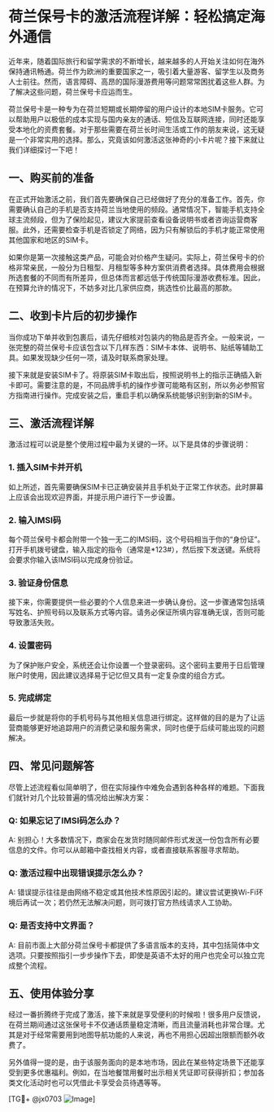 # 荷兰保号卡的激活流程详解：轻松搞定海外通信

近年来，随着国际旅行和留学需求的不断增长，越来越多的人开始关注如何在海外保持通讯畅通。荷兰作为欧洲的重要国家之一，吸引着大量游客、留学生以及商务人士前往。然而，语言障碍、高昂的国际漫游费用等问题常常困扰着这些人群。为了解决这些问题，荷兰保号卡应运而生。

荷兰保号卡是一种专为在荷兰短期或长期停留的用户设计的本地SIM卡服务。它可以帮助用户以极低的成本实现与国内亲友的通话、短信及互联网连接，同时还能享受本地化的资费套餐。对于那些需要在荷兰长时间生活或工作的朋友来说，这无疑是一个非常实用的选择。那么，究竟该如何激活这张神奇的小卡片呢？接下来就让我们详细探讨一下吧！

## 一、购买前的准备

在正式开始激活之前，我们首先要确保自己已经做好了充分的准备工作。首先，你需要确认自己的手机是否支持荷兰当地使用的频段。通常情况下，智能手机支持全球主流频段，但为了保险起见，建议大家提前查看设备说明书或者咨询运营商客服。此外，还需要检查手机是否锁定了网络，因为只有解锁后的手机才能正常使用其他国家和地区的SIM卡。

如果你是第一次接触这类产品，可能会对价格产生疑问。实际上，荷兰保号卡的价格非常亲民，一般分为日租型、月租型等多种方案供消费者选择。具体费用会根据所选套餐的不同而有所差异，但总体而言都远低于传统国际漫游收费标准。因此，在预算允许的情况下，不妨多对比几家供应商，挑选性价比最高的那款。

## 二、收到卡片后的初步操作

当你成功下单并收到包裹后，请先仔细核对包装内的物品是否齐全。一般来说，一张完整的荷兰保号卡应该包含以下几样东西：SIM卡本体、说明书、贴纸等辅助工具。如果发现缺少任何一项，请及时联系商家处理。

接下来就是安装SIM卡了。将原装SIM卡取出后，按照说明书上的指示正确插入新卡即可。需要注意的是，不同品牌手机的操作步骤可能略有区别，所以务必参照官方指南进行操作。完成安装之后，重启手机以确保系统能够识别到新的SIM卡。

## 三、激活流程详解

激活过程可以说是整个使用过程中最为关键的一环。以下是具体的步骤说明：

### 1. 插入SIM卡并开机
如上所述，首先需要确保SIM卡已正确安装并且手机处于正常工作状态。此时屏幕上应该会出现欢迎界面，并提示用户进行下一步设置。

### 2. 输入IMSI码
每个荷兰保号卡都会附带一个独一无二的IMSI码，这个号码相当于你的“身份证”。打开手机拨号键盘，输入指定的指令（通常是*123#），然后按下发送键。系统将会要求你输入该IMSI码以完成身份验证。

### 3. 验证身份信息
接下来，你需要提供一些必要的个人信息来进一步确认身份。这一步骤通常包括填写姓名、护照号码以及联系方式等内容。请务必保证所填内容准确无误，否则可能导致激活失败。

### 4. 设置密码
为了保护账户安全，系统还会让你设置一个登录密码。这个密码主要用于日后管理账户时使用，因此建议选择易于记忆但又具有一定复杂度的组合方式。

### 5. 完成绑定
最后一步就是将你的手机号码与其他相关信息进行绑定。这样做的目的是为了让运营商能够更好地追踪用户的消费记录和服务需求，同时也便于后续可能出现的问题解决。

## 四、常见问题解答

尽管上述流程看似简单明了，但在实际操作中难免会遇到各种各样的难题。下面我们就针对几个比较普遍的情况给出解决方案：

### Q: 如果忘记了IMSI码怎么办？
A: 别担心！大多数情况下，商家会在发货时随同邮件形式发送一份包含所有必要信息的文件。你可以从邮箱中查找相关内容，或者直接联系客服寻求帮助。

### Q: 激活过程中出现错误提示怎么办？
A: 错误提示往往是由网络不稳定或其他技术性原因引起的。建议尝试更换Wi-Fi环境后再试一次；若仍然无法解决问题，则可拨打官方热线请求人工协助。

### Q: 是否支持中文界面？
A: 目前市面上大部分荷兰保号卡都提供了多语言版本的支持，其中包括简体中文选项。只要按照指引一步步操作下去，即使是英语不太好的用户也完全可以独立完成整个流程。

## 五、使用体验分享

经过一番折腾终于完成了激活，接下来就是享受便利的时候啦！很多用户反馈说，在荷兰期间通过这张保号卡不仅通话质量稳定清晰，而且流量消耗也非常合理。尤其是对于经常需要用到地图导航功能的人来说，再也不用担心因超出限额而额外收费了。

另外值得一提的是，由于该服务面向的是本地市场，因此在某些特定场景下还能享受到更多优惠福利。例如，在当地餐馆用餐时出示相关凭证即可获得折扣；参加各类文化活动时也可以凭借此卡享受会员待遇等等。

[TG💪+ @jx0703 ![Image](https://github.com/user-attachments/assets/dbca1d08-cadb-493c-b0ec-ad6f7a83f270)]